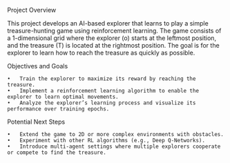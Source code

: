 Project Overview

This project develops an AI-based explorer that learns to play a simple treasure-hunting game using reinforcement learning.
The game consists of a 1-dimensional grid where the explorer (o) starts at the leftmost position, 
and the treasure (T) is located at the rightmost position. The goal is for the explorer to learn how 
to reach the treasure as quickly as possible.

Objectives and Goals

	•	Train the explorer to maximize its reward by reaching the treasure.
	•	Implement a reinforcement learning algorithm to enable the explorer to learn optimal movements.
	•	Analyze the explorer’s learning process and visualize its performance over training epochs.

 Potential Next Steps

	•	Extend the game to 2D or more complex environments with obstacles.
	•	Experiment with other RL algorithms (e.g., Deep Q-Networks).
	•	Introduce multi-agent settings where multiple explorers cooperate or compete to find the treasure.
